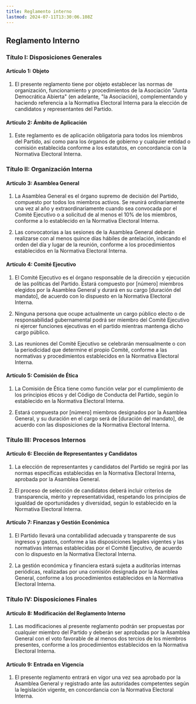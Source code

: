 ```yaml
---
title: Reglamento interno
lastmod: 2024-07-11T13:30:06.108Z
---
```

## Reglamento Interno

### Título I: Disposiciones Generales

#### Artículo 1: Objeto

1. El presente reglamento tiene por objeto establecer las normas de organización, funcionamiento y procedimientos de la Asociación "Junta Democrática Abierta" (en adelante, "la Asociación), complementando y haciendo referencia a la Normativa Electoral Interna para la elección de candidatos y representantes del Partido.

#### Artículo 2: Ámbito de Aplicación

1. Este reglamento es de aplicación obligatoria para todos los miembros del Partido, así como para los órganos de gobierno y cualquier entidad o comisión establecida conforme a los estatutos, en concordancia con la Normativa Electoral Interna.

### Título II: Organización Interna

#### Artículo 3: Asamblea General

1. La Asamblea General es el órgano supremo de decisión del Partido, compuesto por todos los miembros activos. Se reunirá ordinariamente una vez al año y extraordinariamente cuando sea convocada por el Comité Ejecutivo o a solicitud de al menos el 10% de los miembros, conforme a lo establecido en la Normativa Electoral Interna.

2. Las convocatorias a las sesiones de la Asamblea General deberán realizarse con al menos quince días hábiles de antelación, indicando el orden del día y lugar de la reunión, conforme a los procedimientos establecidos en la Normativa Electoral Interna.

#### Artículo 4: Comité Ejecutivo

1. El Comité Ejecutivo es el órgano responsable de la dirección y ejecución de las políticas del Partido. Estará compuesto por [número] miembros elegidos por la Asamblea General y durará en su cargo [duración del mandato], de acuerdo con lo dispuesto en la Normativa Electoral Interna.

2. Ninguna persona que ocupe actualmente un cargo público electo o de responsabilidad gubernamental podrá ser miembro del Comité Ejecutivo ni ejercer funciones ejecutivas en el partido mientras mantenga dicho cargo público.

3. Las reuniones del Comité Ejecutivo se celebrarán mensualmente o con la periodicidad que determine el propio Comité, conforme a las normativas y procedimientos establecidos en la Normativa Electoral Interna.

#### Artículo 5: Comisión de Ética

1. La Comisión de Ética tiene como función velar por el cumplimiento de los principios éticos y del Código de Conducta del Partido, según lo establecido en la Normativa Electoral Interna.

2. Estará compuesta por [número] miembros designados por la Asamblea General, y su duración en el cargo será de [duración del mandato], de acuerdo con las disposiciones de la Normativa Electoral Interna.

### Título III: Procesos Internos

#### Artículo 6: Elección de Representantes y Candidatos

1. La elección de representantes y candidatos del Partido se regirá por las normas específicas establecidas en la Normativa Electoral Interna, aprobada por la Asamblea General.

2. El proceso de selección de candidatos deberá incluir criterios de transparencia, mérito y representatividad, respetando los principios de igualdad de oportunidades y diversidad, según lo establecido en la Normativa Electoral Interna.

#### Artículo 7: Finanzas y Gestión Económica

1. El Partido llevará una contabilidad adecuada y transparente de sus ingresos y gastos, conforme a las disposiciones legales vigentes y las normativas internas establecidas por el Comité Ejecutivo, de acuerdo con lo dispuesto en la Normativa Electoral Interna.

2. La gestión económica y financiera estará sujeta a auditorías internas periódicas, realizadas por una comisión designada por la Asamblea General, conforme a los procedimientos establecidos en la Normativa Electoral Interna.

### Título IV: Disposiciones Finales

#### Artículo 8: Modificación del Reglamento Interno

1. Las modificaciones al presente reglamento podrán ser propuestas por cualquier miembro del Partido y deberán ser aprobadas por la Asamblea General con el voto favorable de al menos dos tercios de los miembros presentes, conforme a los procedimientos establecidos en la Normativa Electoral Interna.

#### Artículo 9: Entrada en Vigencia

1. El presente reglamento entrará en vigor una vez sea aprobado por la Asamblea General y registrado ante las autoridades competentes según la legislación vigente, en concordancia con la Normativa Electoral Interna.